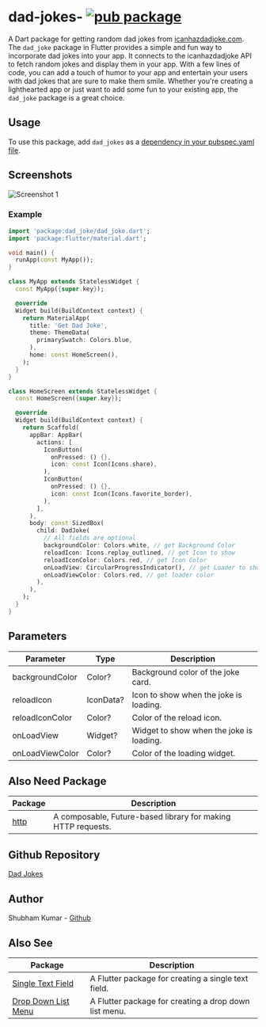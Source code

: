 # dad-jokes- [![pub package](https://img.shields.io/pub/v/dad_jokes.svg)](https://pub.dartlang.org/packages/dad_joke)

A Dart package for getting random dad jokes from [icanhazdadjoke.com](https://icanhazdadjoke.com/). The `dad_joke` package in Flutter provides a simple and fun way to incorporate dad jokes into your app. It connects to the icanhazdadjoke API to fetch random jokes and display them in your app. With a few lines of code, you can add a touch of humor to your app and entertain your users with dad jokes that are sure to make them smile. Whether you're creating a lighthearted app or just want to add some fun to your existing app, the `dad_joke` package is a great choice.

## Usage

To use this package, add `dad_jokes` as a [dependency in your pubspec.yaml file](https://flutter.io/platform-plugins/).

## Screenshots

![Screenshot 1](../dad_joke/assets/images/screenshot1.png)

### Example

```dart
import 'package:dad_joke/dad_joke.dart';
import 'package:flutter/material.dart';

void main() {
  runApp(const MyApp());
}

class MyApp extends StatelessWidget {
  const MyApp({super.key});

  @override
  Widget build(BuildContext context) {
    return MaterialApp(
      title: 'Get Dad Joke',
      theme: ThemeData(
        primarySwatch: Colors.blue,
      ),
      home: const HomeScreen(),
    );
  }
}

class HomeScreen extends StatelessWidget {
  const HomeScreen({super.key});

  @override
  Widget build(BuildContext context) {
    return Scaffold(
      appBar: AppBar(
        actions: [
          IconButton(
            onPressed: () {},
            icon: const Icon(Icons.share),
          ),
          IconButton(
            onPressed: () {},
            icon: const Icon(Icons.favorite_border),
          ),
        ],
      ),
      body: const SizedBox(
        child: DadJoke(
          // All fields are optional
          backgroundColor: Colors.white, // get Background Color
          reloadIcon: Icons.replay_outlined, // get Icon to show
          reloadIconColor: Colors.red, // get Icon Color
          onLoadView: CircularProgressIndicator(), // get Loader to show
          onLoadViewColor: Colors.red, // get loader color
        ),
      ),
    );
  }
}

```

## Parameters

| Parameter       | Type      | Description                              |
| --------------- | --------- | ---------------------------------------- |
| backgroundColor | Color?    | Background color of the joke card.       |
| reloadIcon      | IconData? | Icon to show when the joke is loading.   |
| reloadIconColor | Color?    | Color of the reload icon.                |
| onLoadView      | Widget?   | Widget to show when the joke is loading. |
| onLoadViewColor | Color?    | Color of the loading widget.             |

## Also Need Package

| Package                               | Description                                                  |
| ------------------------------------- | ------------------------------------------------------------ |
| [http](https://pub.dev/packages/http) | A composable, Future-based library for making HTTP requests. |

## Github Repository

[Dad Jokes](https://github.com/shubham0809200/dad-jokes-)

## Author

Shubham Kumar - [Github](https://github.com/shubham0809200)

## Also See

| Package                                                             | Description                                           |
| ------------------------------------------------------------------- | ----------------------------------------------------- |
| [Single Text Field](https://pub.dev/packages/single_text_field)     | A Flutter package for creating a single text field.   |
| [Drop Down List Menu](https://pub.dev/packages/drop_down_list_menu) | A Flutter package for creating a drop down list menu. |
